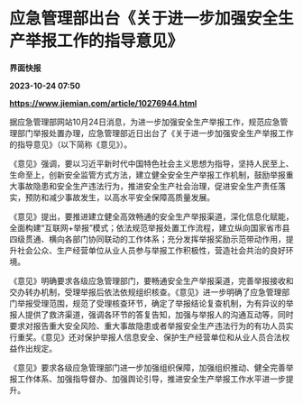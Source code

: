 # 应急管理部出台《关于进一步加强安全生产举报工作的指导意见》
**界面快报**

**2023-10-24 07:50**

**https://www.jiemian.com/article/10276944.html**

据应急管理部网站10月24日消息，为进一步加强安全生产举报工作，规范应急管理部门举报处置办理，应急管理部近日出台了《关于进一步加强安全生产举报工作的指导意见》（以下简称《意见》）。

《意见》强调，要以习近平新时代中国特色社会主义思想为指导，坚持人民至上、生命至上，创新安全监管方式方法，建立健全安全生产举报工作机制，鼓励举报重大事故隐患和安全生产违法行为，推进安全生产社会治理，促进安全生产责任落实，预防和减少事故发生，以高水平安全保障高质量发展。

《意见》提出，要推进建立健全高效畅通的安全生产举报渠道，深化信息化赋能，全面构建“互联网+举报”模式；依法规范举报处置工作流程，建立纵向国家省市县四级贯通、横向各部门协同联动的工作体系；充分发挥举报奖励示范带动作用，提升社会公众、生产经营单位从业人员参与举报工作积极性，营造社会共治的良好环境。

《意见》明确要求各级应急管理部门，要畅通安全生产举报渠道，完善举报接收和交办转办机制，受理举报后依法依规组织核查。《意见》进一步明确了应急管理部门举报受理范围，规范了受理核查环节，确定了举报结论复查机制，为有异议的举报人提供了救济渠道，强调各环节的答复告知，加强与举报人的沟通互动等，同时要求对报告重大安全风险、重大事故隐患或者举报安全生产违法行为的有功人员实行重奖。《意见》还对保护举报人信息安全、保护生产经营单位和从业人员合法权益作出规定。

《意见》要求各级应急管理部门进一步加强组织保障，加强组织推动、健全完善举报工作体系、加强指导督办、加强舆论引导，推进安全生产举报工作水平进一步提升。